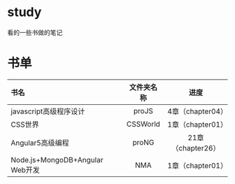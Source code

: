 # study
看的一些书做的笔记
# 书单

  |书名|文件夹名称|进度|
  |:--|:--:|:--:|
  |javascript高级程序设计|proJS|4章（chapter04）|
  |CSS世界|CSSWorld|1章（chapter01）|
  |Angular5高级编程|proNG|21章（chapter26）|
  |Node.js+MongoDB+Angular Web开发|NMA|1章（chapter01）|
